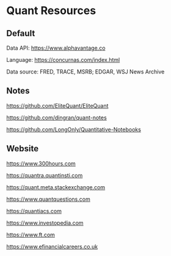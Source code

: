 # Quant Resources

## Default

Data API: https://www.alphavantage.co

Language: https://concurnas.com/index.html

Data source: FRED, TRACE, MSRB; EDGAR, WSJ News Archive


## Notes

https://github.com/EliteQuant/EliteQuant

https://github.com/dingran/quant-notes

https://github.com/LongOnly/Quantitative-Notebooks

## Website

https://www.300hours.com

https://quantra.quantinsti.com

https://quant.meta.stackexchange.com

https://www.quantquestions.com

https://quantiacs.com

https://www.investopedia.com

https://www.ft.com

https://www.efinancialcareers.co.uk

<!-- https://www.tradingacademy.com -->

